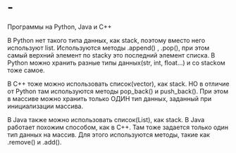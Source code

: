 # -
Программы на Python, Java и C++

В Python нет такого типа данных, как stack, поэтому вместо него используют list. Используются методы  .append() , .pop(), при этом самый верхний элемент по stacky это последний элемент списка. В Python можно хранить разные типы данных(str, int, float...) и со stackом тоже самое. 

В C++ тоже можно использовать список(vector), как stack. НО в отличие от Python там используются методы pop_back() и push_back(). При этом в массиве можно хранить только ОДИН тип данных, заданный при инициализации массива.

В Java также можно использовать список(List), как stack. В Java работает похожим способом, как в С++. Там тоже задается только один тип данных на массив. Для этого используются методы, такие как .remove() и .add().
